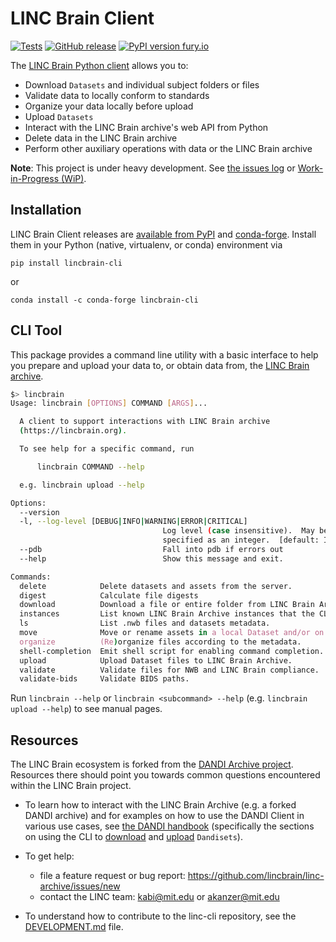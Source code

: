 # LINC Brain Client

[![Tests](https://github.com/lincbrain/linc-cli/workflows/Tests/badge.svg)](https://github.com/lincbrain/linc-cli/actions?query=workflow%3ATests)
[![GitHub release](https://img.shields.io/github/release/lincbrain/linc-cli.svg)](https://GitHub.com/lincbrain/linc-cli/releases/)
[![PyPI version fury.io](https://badge.fury.io/py/lincbrain-cli.svg)](https://pypi.python.org/pypi/lincbrain-cli/)

The [LINC Brain Python client](https://pypi.org/project/lincbrain-cli/) allows you to:

* Download `Datasets` and individual subject folders or files
* Validate data to locally conform to standards
* Organize your data locally before upload
* Upload `Datasets`
* Interact with the LINC Brain archive's web API from Python
* Delete data in the LINC Brain archive
* Perform other auxiliary operations with data or the LINC Brain archive

**Note**: This project is under heavy development. See [the issues log](https://github.com/linc/linc-cli/issues) or
[Work-in-Progress (WiP)](https://github.com/linc/linc-cli/pulls).

## Installation

LINC Brain Client releases are [available from PyPI](https://pypi.org/project/lincbrain-cli)
and [conda-forge](https://anaconda.org/conda-forge/lincbrain-cli).  Install them in your Python (native, virtualenv, or
conda) environment via

    pip install lincbrain-cli

or

    conda install -c conda-forge lincbrain-cli


## CLI Tool

This package provides a command line utility with a basic interface
to help you prepare and upload your data to, or obtain data from, the [LINC Brain archive](http://lincbrain.org).


```bash
$> lincbrain
Usage: lincbrain [OPTIONS] COMMAND [ARGS]...

  A client to support interactions with LINC Brain archive
  (https://lincbrain.org).

  To see help for a specific command, run

      lincbrain COMMAND --help

  e.g. lincbrain upload --help

Options:
  --version
  -l, --log-level [DEBUG|INFO|WARNING|ERROR|CRITICAL]
                                  Log level (case insensitive).  May be
                                  specified as an integer.  [default: INFO]
  --pdb                           Fall into pdb if errors out
  --help                          Show this message and exit.

Commands:
  delete            Delete datasets and assets from the server.
  digest            Calculate file digests
  download          Download a file or entire folder from LINC Brain Archive.
  instances         List known LINC Brain Archive instances that the CLI can...
  ls                List .nwb files and datasets metadata.
  move              Move or rename assets in a local Dataset and/or on...
  organize          (Re)organize files according to the metadata.
  shell-completion  Emit shell script for enabling command completion.
  upload            Upload Dataset files to LINC Brain Archive.
  validate          Validate files for NWB and LINC Brain compliance.
  validate-bids     Validate BIDS paths.
```
Run `lincbrain --help` or `lincbrain <subcommand> --help` (e.g. `lincbrain upload --help`) to see manual pages.

## Resources

The LINC Brain ecosystem is forked from the [DANDI Archive project](https://github.com/dandi). Resources there should point
you towards common questions encountered within the LINC Brain project.

* To learn how to interact with the LINC Brain Archive (e.g. a forked DANDI archive) and for examples on how to use the DANDI Client in various use cases,
see [the DANDI handbook](https://www.dandiarchive.org/handbook/)
  (specifically the sections on using the CLI to
[download](https://www.dandiarchive.org/handbook/12_download/) and
[upload](https://www.dandiarchive.org/handbook/13_upload/) `Dandisets`).

* To get help:
  - file a feature request or bug report: https://github.com/lincbrain/linc-archive/issues/new
  - contact the LINC team: kabi@mit.edu or akanzer@mit.edu

* To understand how to contribute to the linc-cli repository, see the [DEVELOPMENT.md](./DEVELOPMENT.md) file.
